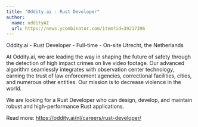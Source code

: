 ```yaml
---
title: "Oddity.ai : Rust Developer"
author:
  name: oddityAI
  url: https://news.ycombinator.com/item?id=39217396
---
```

Oddity.ai - Rust Developer - Full-time - On-site Utrecht, the Netherlands

At Oddity.ai, we are leading the way in shaping the future of safety through the detection of high impact crimes on live video footage. Our advanced algorithm seamlessly integrates with observation center technology, earning the trust of law enforcement agencies, correctional facilities, cities, and numerous other entities. Our mission is to decrease violence in the world.

We are looking for a Rust Developer who can design, develop, and maintain robust and high-performance Rust applications.

Read more: <a href="https:&#x2F;&#x2F;oddity.ai&#x2F;nl&#x2F;careers&#x2F;rust-developer&#x2F;" rel="nofollow">https:&#x2F;&#x2F;oddity.ai&#x2F;nl&#x2F;careers&#x2F;rust-developer&#x2F;</a>
